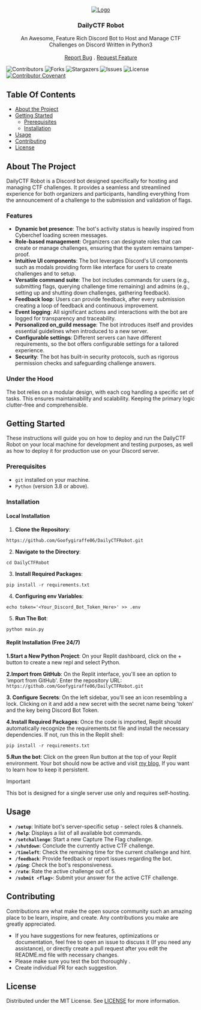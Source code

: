 <br/>
<p align="center">
  <a href="https://github.com/Goofygiraffe06/DailyCTFRobot">
    <img src="https://media.discordapp.net/attachments/921381395442569236/1164140668818554882/Goofygiraffe06.gif" alt="Logo">
  </a>

  <h3 align="center">DailyCTF Robot</h3>

  <p align="center">
    An Awesome, Feature Rich Discord Bot to Host and Manage CTF Challenges on Discord Written in Python3
    <br/>
    <br/>
    <a href="https://github.com/Goofygiraffe06/DailyCTFRobot/issues">Report Bug</a>
    .
    <a href="https://github.com/Goofygiraffe06/DailyCTFRobot/issues">Request Feature</a>
  </p>
</p>

![Contributors](https://img.shields.io/github/contributors/Goofygiraffe06/DailyCTFRobot?color=dark-green) ![Forks](https://img.shields.io/github/forks/Goofygiraffe06/DailyCTFRobot?style=social) ![Stargazers](https://img.shields.io/github/stars/Goofygiraffe06/DailyCTFRobot?style=social) ![Issues](https://img.shields.io/github/issues/Goofygiraffe06/DailyCTFRobot) ![License](https://img.shields.io/github/license/Goofygiraffe06/DailyCTFRobot) [![Contributor Covenant](https://img.shields.io/badge/Contributor%20Covenant-2.1-4baaaa.svg)](CODE_OF_CONDUCT.md) 

## Table Of Contents

* [About the Project](#about-the-project)
* [Getting Started](#getting-started)
  * [Prerequisites](#prerequisites)
  * [Installation](#installation)
* [Usage](#usage)
* [Contributing](#contributing)
* [License](#license)

## About The Project

DailyCTF Robot is a Discord bot designed specifically for hosting and managing CTF challenges. It provides a seamless and streamlined experience for both organizers and participants, handling everything from the announcement of a challenge to the submission and validation of flags.

### Features

- **Dynamic bot presence**: The bot's activity status is heavily inspired from Cyberchef loading screen messages.
- **Role-based management**: Organizers can designate roles that can create or manage challenges, ensuring that the system remains tamper-proof.
- **Intuitive UI components**: The bot leverages Discord's UI components such as modals providing form like interface for users to create challenges and to setup.
- **Versatile command suite**: The bot includes commands for users (e.g., submitting flags, querying challenge time remaining) and admins (e.g., setting up and shutting down challenges, gathering feedback).
- **Feedback loop**: Users can provide feedback, after every submission creating a loop of feedback and continuous improvement.
- **Event logging**: All significant actions and interactions with the bot are logged for transparency and traceability.
- **Personalized on_guild message**: The bot introduces itself and provides essential guidelines when introduced to a new server.
- **Configurable settings**: Different servers can have different requirements, so the bot offers configurable settings for a tailored experience.
- **Security**: The bot has built-in security protocols, such as rigorous permission checks and safeguarding challenge answers.

### Under the Hood

The bot relies on a modular design, with each cog handling a specific set of tasks. This ensures maintainability and scalability. Keeping the primary logic clutter-free and comprehensible.

## Getting Started

These instructions will guide you on how to deploy and run the DailyCTF Robot on your local machine for development and testing purposes, as well as how to deploy it for production use on your Discord server.

### Prerequisites

- `git` installed on your machine.
- `Python` (version 3.8 or above).

### Installation

#### Local Installation

1. **Clone the Repository**: 
```
https://github.com/Goofygiraffe06/DailyCTFRobot.git
```
2. **Navigate to the Directory**:
```
cd DailyCTFRobot
```
3. **Install Required Packages**:
```
pip install -r requirements.txt
```
4. **Configuring env Variables**:
```
echo token='<Your_Discord_Bot_Token_Here>' >> .env
```
5. **Run The Bot**:
```
python main.py
```
#### Replit Installation (Free 24/7)

**1.Start a New Python Project**: On your Replit dashboard, click on the + button to create a new repl and select Python.

**2.Import from GitHub**: On the Replit interface, you'll see an option to 'import from GitHub'. Enter the repository URL: `https://github.com/Goofygiraffe06/DailyCTFRobot.git`

**3. Configure Secrets**: On the left sidebar, you'll see an icon resembling a lock. Clicking on it and add a new secret with the secret name being 'token' and the key being Discord Bot Token.

**4.Install Required Packages**: Once the code is imported, Replit should automatically recognize the requirements.txt file and install the necessary dependencies. If not, run this in the Replit shell:
```
pip install -r requirements.txt
```

**5.Run the bot**: Click on the green Run button at the top of your Replit environment. Your bot should now be active and visit [my blog](https://goofygiraffe06.github.io/discord_bot), If you want to learn how to keep it persistent.


> [!IMPORTANT]
> This bot is designed for a single server use only and requires self-hosting. 

## Usage

- **`/setup`**: Initiate bot's server-specific setup - select roles & channels.
- **`/help`**: Displays a list of all available bot commands.
- **`/setchallenge`**: Start a new Capture The Flag challenge.
- **`/shutdown`**: Conclude the currently active CTF challenge.
- **`/timeleft`**: Check the remaining time for the current challenge and hint.
- **`/feedback`**: Provide feedback or report issues regarding the bot.
- **`/ping`**: Check the bot's responsiveness.
- **`/rate`**: Rate the active challenge out of 5.
- **`/submit <flag>`**: Submit your answer for the active CTF challenge.

## Contributing

Contributions are what make the open source community such an amazing place to be learn, inspire, and create. Any contributions you make are greatly appreciated.

- If you have suggestions for new features, optimizations or documentation, feel free to open an issue to discuss it (If you need any assistance), or directly create a pull request after you edit the README.md file with necessary changes.
- Please make sure you test the bot thoroughly .
- Create individual PR for each suggestion.

## License

Distributed under the MIT License. See [LICENSE](https://github.com/Goofygiraffe06/DailyCTFRobot/blob/main/LICENSE) for more information.
